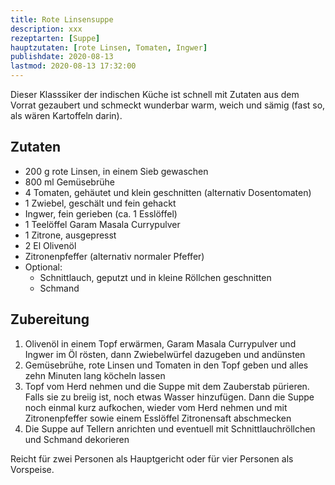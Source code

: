 ```yaml
---
title: Rote Linsensuppe
description: xxx
rezeptarten: [Suppe]
hauptzutaten: [rote Linsen, Tomaten, Ingwer]
publishdate: 2020-08-13
lastmod: 2020-08-13 17:32:00
---
```


Dieser Klasssiker der indischen Küche ist schnell mit Zutaten aus dem Vorrat gezaubert und schmeckt wunderbar warm, weich und sämig (fast so, als wären Kartoffeln darin). 

## Zutaten

- 200 g rote Linsen, in einem Sieb gewaschen
- 800 ml Gemüsebrühe
- 4 Tomaten, gehäutet und klein geschnitten (alternativ Dosentomaten)
- 1 Zwiebel, geschält und fein gehackt
- Ingwer, fein gerieben (ca. 1 Esslöffel)
- 1 Teelöffel Garam Masala Currypulver
- 1 Zitrone, ausgepresst
- 2 El Olivenöl
- Zitronenpfeffer (alternativ normaler Pfeffer)
- Optional:
  - Schnittlauch, geputzt und in kleine Röllchen geschnitten
  - Schmand


## Zubereitung

1. Olivenöl in einem Topf erwärmen, Garam Masala Currypulver und Ingwer im Öl rösten, dann Zwiebelwürfel dazugeben und andünsten
2. Gemüsebrühe, rote Linsen und Tomaten in den Topf geben und alles zehn Minuten lang köcheln lassen
3. Topf vom Herd nehmen und die Suppe mit dem Zauberstab pürieren. Falls sie zu breiig ist, noch etwas Wasser hinzufügen. Dann die Suppe noch einmal kurz aufkochen, wieder vom Herd nehmen und mit Zitronenpfeffer sowie einem Esslöffel Zitronensaft abschmecken
4. Die Suppe auf Tellern anrichten und eventuell mit Schnittlauchröllchen und Schmand dekorieren

Reicht für zwei Personen als Hauptgericht oder für vier Personen als Vorspeise.

